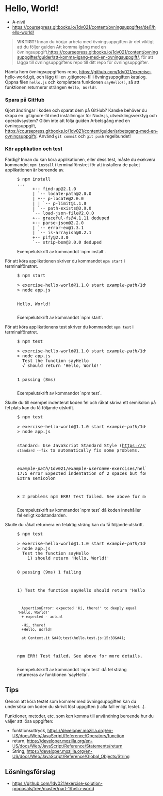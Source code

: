 # Hello, World!

- A-nivå
- https://coursepress.gitbooks.io/1dv021/content/ovningsuppgifter/del1/hello-world/

> __VIKTIGT!__ Innan du börjar arbeta med övningsuppgiften är det viktigt att du följer guiden Att komma igång med en övningsuppgift,https://coursepress.gitbooks.io/1dv021/content/ovningsuppgifter/guider/att-komma-igang-med-en-ovningsuppgift/, för att lägga till övningsuppgiftens repo till ditt repo för övningsuppgifter.

Hämta hem övningsuppgiftens repo, https://github.com/1dv021/exercise-hello-world.git, och lägg till en .gitignore-fil i övningsuppgiften katalog. Öppna filen `hello.js` och komplettera funktionen `sayHello()`, så att funktionen returnerar strängen `Hello, World!`.

### Spara på GitHub

Gjort ändringar i koden och sparat dem på GitHub? Kanske behöver du skapa en .gitignore-fil med inställningar för Node.js, utvecklingsverktyg och operativsystem? Glöm inte att följa guiden Arbetsgång med en övningsuppgift, https://coursepress.gitbooks.io/1dv021/content/guider/arbetsgang-med-en-ovningsuppgift/. Använd `git commit` och `git push` regelbundet!

### Kör applikation och test

Färdig? Innan du kan köra applikationen, eller dess test, måste du exekvera kommandot `npm install` i terminalfönstret för att installera de paket applikationen är beroende av.

<figure>
<pre class="command-line">
$ npm install
<span class="output">...
      +-- find-up@2.1.0
      | `-- locate-path@2.0.0
      | +-- p-locate@2.0.0
      | | `-- p-limit@1.1.0
      | `-- path-exists@3.0.0
      `-- load-json-file@2.0.0
      +-- graceful-fs@4.1.11 deduped
      +-- parse-json@2.2.0
      | `-- error-ex@1.3.1
      | `-- is-arrayish@0.2.1
      +-- pify@2.3.0
      `-- strip-bom@3.0.0 deduped</span>
</pre>
<figcaption>Exempelutskrift av kommandot `npm install`.</figcaption>
</figure>

För att köra applikationen skriver du kommandot `npm start` i terminalfönstret.

<figure>
<pre class="command-line">
$ npm start
<span class="output">
&gt; exercise-hello-world@1.1.0 start <em>example-path</em>/1dv021/<em>example-username</em>-exercises/hello-world
&gt; node app.js

Hello, World!</span>
</pre>
<figcaption>Exempelutskrift av kommandot `npm start`.</figcaption>
</figure>

För att köra applikationens test skriver du kommandot `npm test` i terminalfönstret.

<figure>
<pre class="command-line">
$ npm test
<span class="output">
&gt; exercise-hello-world@1.1.0 start <em>example-path</em>/1dv021/<em>example-username</em>-exercises/hello-world
&gt; node app.js
  Test the function sayHello
  √ should return 'Hello, World!'
  
  1 passing (8ms)</span>
</pre>
<figcaption>Exempelutskrift av kommandot `npm test`.</figcaption>
</figure>

Skulle du till exempel indenterat koden fel och råkat skriva ett semikolon på fel plats kan du få följande utskrift.

<figure>
<pre class="command-line">
$ npm test
<span class="output">
&gt; exercise-hello-world@1.1.0 start <em>example-path</em>/1dv021/<em>example-username</em>-exercises/hello-world
&gt; node app.js

standard: Use JavaScript Standard Style (https://standardjs.com)
standard: Run `standard --fix` to automatically fix some problems.

<em>example-path</em>/1dv021/<em>example-username</em>-exercises/hello-world/src/hello.js
  17:5 error Expected indentation of 2 spaces but found 4
  17:27 error Extra semicolon

✖ 2 problems
npm ERR! Test failed. See above for more details.</span>
</pre>
<figcaption>Exempelutskrift av kommandot `npm test` då koden innehåller fel enligt kodstandarden.</figcaption>
</figure>

Skulle du råkat returnera en felaktig sträng kan du få följande utskrift.

<figure>
<pre class="command-line">
$ npm test
<span class="output">
&gt; exercise-hello-world@1.1.0 start <em>example-path</em>/1dv021/<em>example-username</em>-exercises/hello-world
&gt; node app.js
  Test the function sayHello
    1&#41; should return 'Hello, World!'

  0 passing (9ms)
  1 failing

  1&#41; Test the function sayHello should return 'Hello, World!':

      AssertionError: expected 'Hi, there!' to deeply equal 'Hello, World!'
      + expected - actual

      -Hi, there!
      +Hello, World!

      at Context.it &#40;test\hello.test.js:15:33&#41;

npm ERR! Test failed. See above for more details.</span>
</pre>
<figcaption>Exempelutskrift av kommandot `npm test` då fel sträng returneras av funktionen `sayHello`.</figcaption>
</figure>

## Tips

Genom att köra testet som kommer med övningsuppgiften kan du undersöka om koden du skrivit löst uppgiften (i alla fall enligt testet...).

Funktioner, metoder, etc. som _kan_ komma till användning beroende hur du väljer att lösa uppgiften:

- funktionsuttryck, https://developer.mozilla.org/en-US/docs/Web/JavaScript/Reference/Operators/function
- return, https://developer.mozilla.org/en-US/docs/Web/JavaScript/Reference/Statements/return
- String, https://developer.mozilla.org/en-US/docs/Web/JavaScript/Reference/Global_Objects/String

## Lösningsförslag

- https://github.com/1dv021/exercise-solution-proposals/tree/master/part-1/hello-world
